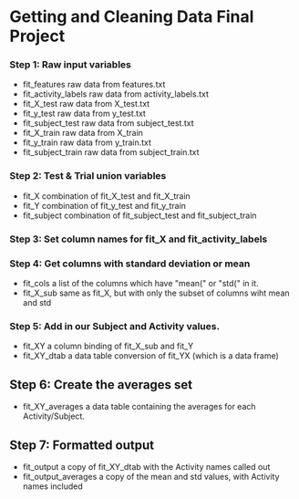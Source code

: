 # Getting and Cleaning Data Final Project

### Step 1: Raw input variables
* fit_features         raw data from features.txt
* fit_activity_labels  raw data from activity_labels.txt
* fit_X_test           raw data from X_test.txt
* fit_y_test           raw data from y_test.txt
* fit_subject_test     raw data from subject_test.txt
* fit_X_train          raw data from X_train
* fit_y_train          raw data from y_train.txt
* fit_subject_train    raw data from subject_train.txt

### Step 2: Test & Trial union variables
* fit_X                combination of fit_X_test and fit_X_train
* fit_Y                combination of fit_y_test and fit_y_train
* fit_subject          combination of fit_subject_test and fit_subject_train

### Step 3: Set column names for fit_X and fit_activity_labels

### Step 4: Get columns with standard deviation or mean
* fit_cols             a list of the columns which have "mean(" or "std(" in it.
* fit_X_sub            same as fit_X, but with only the subset of columns wiht mean and std

### Step 5: Add in our Subject and Activity values.
* fit_XY               a column binding of fit_X_sub and fit_Y
* fit_XY_dtab          a data table conversion of fit_YX (which is a data frame)

## Step 6:  Create the averages set
* fit_XY_averages      a data table containing the averages for each Activity/Subject.

## Step 7:  Formatted output
* fit_output            a copy of fit_XY_dtab with the Activity names called out
* fit_output_averages  a copy of the mean and std values, with Activity names included
